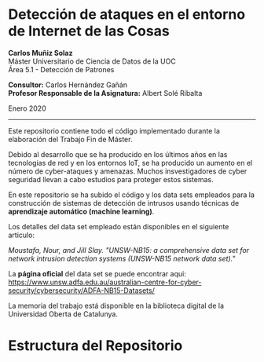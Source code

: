 # Detección de ataques en el entorno de Internet de las Cosas

**Carlos Muñiz Solaz**  
Máster Universitario de Ciencia de Datos de la UOC    
Área 5.1 - Detección de Patrones  

**Consultor:** Carlos Hernández Gañán  
**Profesor Responsable de la Asignatura:** Albert Solé Ribalta  

Enero 2020

---  

Este repositorio contiene todo el código implementado durante la elaboración del Trabajo Fin de Máster. 

Debido al desarrollo que se ha producido en los últimos años en las tecnologias de red y en los entornos IoT, se ha producido un aumento en el número de cyber-ataques y amenazas. Muchos insvestigadores de cyber seguridad llevan a cabo estudios para proteger estos sistemas.

En este repositorio se ha subido el código y los data sets empleados para la construcción de sistemas de detección de intrusos usando técnicas de **aprendizaje automático (machine learning)**.

Los detalles del data set empleado están disponibles en el siguiente articulo:

*Moustafa, Nour, and Jill Slay. "UNSW-NB15: a comprehensive data set for network intrusion detection systems (UNSW-NB15 network data set)."*

La **página oficial** del data set se puede encontrar aqui:  
https://www.unsw.adfa.edu.au/australian-centre-for-cyber-security/cybersecurity/ADFA-NB15-Datasets/

La memoria del trabajo está disponible en la biblioteca digital de la Universidad Oberta de Catalunya.

# Estructura del Repositorio

